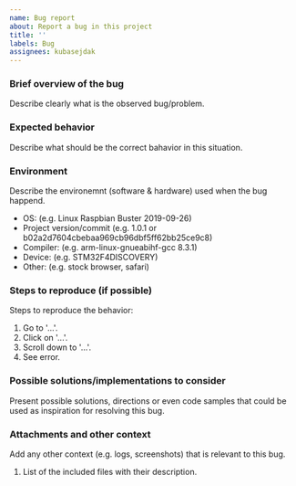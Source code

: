 ```yaml
---
name: Bug report
about: Report a bug in this project
title: ''
labels: Bug
assignees: kubasejdak
---
```


### Brief overview of the bug
Describe clearly what is the observed bug/problem.

### Expected behavior
Describe what should be the correct bahavior in this situation.

### Environment
Describe the environemnt (software & hardware) used when the bug happend.
 - OS: (e.g. Linux Raspbian Buster 2019-09-26)
 - Project version/commit (e.g. 1.0.1 or b02a2d7604cbebaa969cb96dbf5ff62bb25ce9c8)
 - Compiler: (e.g. arm-linux-gnueabihf-gcc 8.3.1)
 - Device: (e.g. STM32F4DISCOVERY)
 - Other: (e.g. stock browser, safari)

### Steps to reproduce (if possible)
Steps to reproduce the behavior:
1. Go to '...'.
2. Click on '...'.
3. Scroll down to '...'.
4. See error.

### Possible solutions/implementations to consider
Present possible solutions, directions or even code samples that could be used as inspiration for resolving this bug.

### Attachments and other context
Add any other context (e.g. logs, screenshots) that is relevant to this bug.

1. List of the included files with their description.
